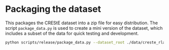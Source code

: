 # Packaging the dataset

This packages the CREStE dataset into a zip file for easy distribution. The script `package_data.py` is used to create a mini version of the dataset, which includes a subset of the data for quick testing and development.

```bash
python scripts/release/package_data.py --dataset_root ./data/creste_rlang --N 50 --W 100 --output_zip ./data/creste_mini_release.zip
```